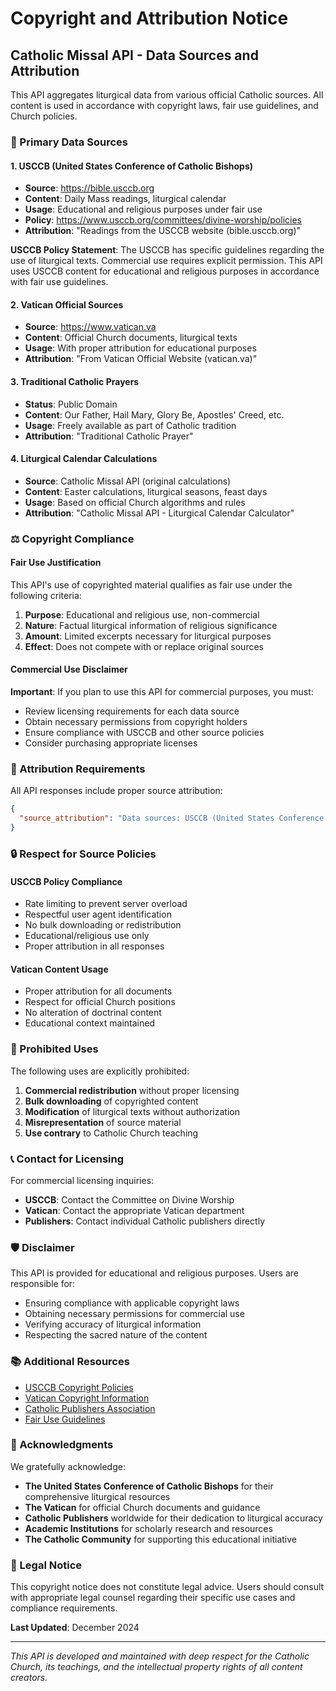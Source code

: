 # Copyright and Attribution Notice

## Catholic Missal API - Data Sources and Attribution

This API aggregates liturgical data from various official Catholic sources. All content is used in accordance with copyright laws, fair use guidelines, and Church policies.

### 📖 Primary Data Sources

#### 1. USCCB (United States Conference of Catholic Bishops)
- **Source**: https://bible.usccb.org
- **Content**: Daily Mass readings, liturgical calendar
- **Usage**: Educational and religious purposes under fair use
- **Policy**: https://www.usccb.org/committees/divine-worship/policies
- **Attribution**: "Readings from the USCCB website (bible.usccb.org)"

**USCCB Policy Statement**:
The USCCB has specific guidelines regarding the use of liturgical texts. Commercial use requires explicit permission. This API uses USCCB content for educational and religious purposes in accordance with fair use guidelines.

#### 2. Vatican Official Sources
- **Source**: https://www.vatican.va
- **Content**: Official Church documents, liturgical texts
- **Usage**: With proper attribution for educational purposes
- **Attribution**: "From Vatican Official Website (vatican.va)"

#### 3. Traditional Catholic Prayers
- **Status**: Public Domain
- **Content**: Our Father, Hail Mary, Glory Be, Apostles' Creed, etc.
- **Usage**: Freely available as part of Catholic tradition
- **Attribution**: "Traditional Catholic Prayer"

#### 4. Liturgical Calendar Calculations
- **Source**: Catholic Missal API (original calculations)
- **Content**: Easter calculations, liturgical seasons, feast days
- **Usage**: Based on official Church algorithms and rules
- **Attribution**: "Catholic Missal API - Liturgical Calendar Calculator"

### ⚖️ Copyright Compliance

#### Fair Use Justification
This API's use of copyrighted material qualifies as fair use under the following criteria:

1. **Purpose**: Educational and religious use, non-commercial
2. **Nature**: Factual liturgical information of religious significance
3. **Amount**: Limited excerpts necessary for liturgical purposes
4. **Effect**: Does not compete with or replace original sources

#### Commercial Use Disclaimer
**Important**: If you plan to use this API for commercial purposes, you must:
- Review licensing requirements for each data source
- Obtain necessary permissions from copyright holders
- Ensure compliance with USCCB and other source policies
- Consider purchasing appropriate licenses

### 📝 Attribution Requirements

All API responses include proper source attribution:

```json
{
  "source_attribution": "Data sources: USCCB (United States Conference of Catholic Bishops), Vatican Official Sources, Catholic Missal API Liturgical Calculator. Used in accordance with fair use and educational purposes."
}
```

### 🔒 Respect for Source Policies

#### USCCB Policy Compliance
- Rate limiting to prevent server overload
- Respectful user agent identification
- No bulk downloading or redistribution
- Educational/religious use only
- Proper attribution in all responses

#### Vatican Content Usage
- Proper attribution for all documents
- Respect for official Church positions
- No alteration of doctrinal content
- Educational context maintained

### 🚫 Prohibited Uses

The following uses are explicitly prohibited:

1. **Commercial redistribution** without proper licensing
2. **Bulk downloading** of copyrighted content
3. **Modification** of liturgical texts without authorization
4. **Misrepresentation** of source material
5. **Use contrary** to Catholic Church teaching

### 📞 Contact for Licensing

For commercial licensing inquiries:

- **USCCB**: Contact the Committee on Divine Worship
- **Vatican**: Contact the appropriate Vatican department
- **Publishers**: Contact individual Catholic publishers directly

### 🛡️ Disclaimer

This API is provided for educational and religious purposes. Users are responsible for:

- Ensuring compliance with applicable copyright laws
- Obtaining necessary permissions for commercial use
- Verifying accuracy of liturgical information
- Respecting the sacred nature of the content

### 📚 Additional Resources

- [USCCB Copyright Policies](https://www.usccb.org/committees/divine-worship/policies)
- [Vatican Copyright Information](https://www.vatican.va)
- [Catholic Publishers Association](https://catholicpublishers.org/)
- [Fair Use Guidelines](https://www.copyright.gov/fair-use/)

### 🙏 Acknowledgments

We gratefully acknowledge:

- **The United States Conference of Catholic Bishops** for their comprehensive liturgical resources
- **The Vatican** for official Church documents and guidance
- **Catholic Publishers** worldwide for their dedication to liturgical accuracy
- **Academic Institutions** for scholarly research and resources
- **The Catholic Community** for supporting this educational initiative

### 📄 Legal Notice

This copyright notice does not constitute legal advice. Users should consult with appropriate legal counsel regarding their specific use cases and compliance requirements.

**Last Updated**: December 2024

---

*This API is developed and maintained with deep respect for the Catholic Church, its teachings, and the intellectual property rights of all content creators.*